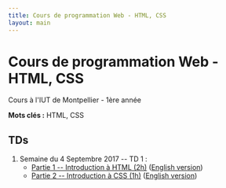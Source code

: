```yaml
---
title: Cours de programmation Web - HTML, CSS
layout: main
---
```


# Cours de programmation Web - HTML, CSS
Cours à l'IUT de Montpellier - 1ère année

**Mots clés :** HTML, CSS

## TDs

1. Semaine du 4 Septembre 2017 -- TD 1 :
   * [Partie 1 -- Introduction à HTML (2h)](tutorials/tutorial1_1.html)
     ([English version](tutorials/tutorial1_1-en.html))
   * [Partie 2 -- Introduction à CSS (1h)](tutorials/tutorial1_2.html)
     ([English version](tutorials/tutorial1_2-en.html))
<!-- 1. Semaine du 11 Septembre 2017 -- [TD 2 -- CSS Avancés 1/2](tutorials/tutorial2.html) -->
<!--      ([English version](tutorials/tutorial2-en.html)) -->
<!-- 1. Semaine du 18 Septembre 2017 -- [TD 3 -- CSS Avancés 2/2](tutorials/tutorial3.html) -->
<!-- 	 ([English version](tutorials/tutorial3-en.html)) -->
<!-- 1. Semaine du 25 Septembre 2017 -- [lancement du projet](projet.html) -->
<!-- 1. Semaine du 02 Octobre 2017 : -->
<!--    * [TD 4 -- Les Formulaires](tutorials/tutorial4.html) (~2h) -->
<!-- 	 ([English version](tutorials/tutorial4-en.html))  -->
<!--    * puis projet (1h) -->
<!-- 1. Semaine du 09 Octobre 2017 -- -->
<!--    * Entamer [TD 5 -- Responsive Design](tutorials/tutorial5.html) (~2h) -->
<!--    ([English version](tutorials/tutorial5-en.html))  -->
<!--    * puis projet (1h) -->
<!-- 1. Semaine du 16 Octobre 2017 -- -->
<!--    * Finir le [TD 5 -- Responsive Design](tutorials/tutorial5.html) (max 2h) -->
<!--    ([English version](tutorials/tutorial5-en.html))  -->
<!--    * puis projet (1h) -->
<!-- 1. Semaine du 06 Novembre 2017 -- projet (3h) -->
<!-- 1. Semaine du 13 Novembre 2017 -- projet (3h) -->
<!-- 1. Semaine du 08 Janvier 2018 -- Soutenances de projet -->
<!-- ## Compléments optionels -->

<!-- 1. [Complément du TD5](assets/tut5-complement.html) -->

<!-- ## Instructions du projet -->

<!-- [Instructions du projet](projet.html) -->

<!-- ## Joomla -->

<!-- Semaine du 18 janvier -- [TD sur l'installation et la prise en main de Joomla](assets/TDJoomla.pdf) -->


